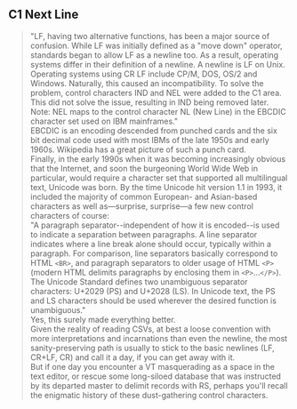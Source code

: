 

## C1 Next Line

> "LF, having two alternative functions, has been a major source of confusion. While LF was initially defined as a "move down" operator, standards began to allow LF as a newline too. As a result, operating systems differ in their definition of a newline. A newline is LF on Unix. Operating systems using CR LF include CP/M, DOS, OS/2 and Windows. Naturally, this caused an incompatibility. To solve the problem, control characters IND and NEL were added to the C1 area. This did not solve the issue, resulting in IND being removed later.
> <br>
> Note: NEL maps to the control character NL (New Line) in the EBCDIC character set used on IBM mainframes."
> <br>
> EBCDIC is an encoding descended from punched cards and the six bit decimal code used with most IBMs of the late 1950s and early 1960s. Wikipedia has a great picture of such a punch card.
> <br>
> Finally, in the early 1990s when it was becoming increasingly obvious that the Internet, and soon the burgeoning World Wide Web in particular, would require a character set that supported all multilingual text, Unicode was born. By the time Unicode hit version 1.1 in 1993, it included the majority of common European- and Asian-based characters as well as—surprise, surprise—a few new control characters of course:
> <br>
> "A paragraph separator--independent of how it is encoded--is used to indicate a separation between paragraphs. A line separator indicates where a line break alone should occur, typically within a paragraph. For comparison, line separators basically correspond to HTML `<BR>`, and paragraph separators to older usage of HTML `<P>` (modern HTML delimits paragraphs by enclosing them in `<P>`...`</P>`).
> <br>
> The Unicode Standard defines two unambiguous separator characters: U+2029 (PS) and U+2028 (LS). In Unicode text, the PS and LS characters should be used wherever the desired function is unambiguous."
> <br>
> Yes, this surely made everything better.
> <br>
> Given the reality of reading CSVs, at best a loose convention with more interpretations and incarnations than even the newline, the most sanity-preserving path is usually to stick to the basic newlines (LF, CR+LF, CR) and call it a day, if you can get away with it.
> <br>
> But if one day you encounter a VT masquerading as a space in the text editor, or rescue some long-siloed database that was instructed by its departed master to delimit records with RS, perhaps you'll recall the enigmatic history of these dust-gathering control characters.

